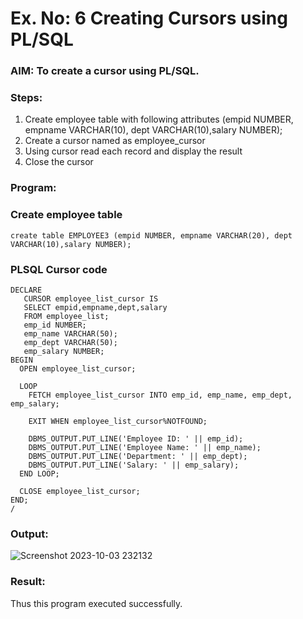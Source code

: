 # Ex. No: 6 Creating Cursors using PL/SQL
### AIM: To create a cursor using PL/SQL.

### Steps:
1. Create employee table with following attributes (empid NUMBER, empname VARCHAR(10), dept VARCHAR(10),salary NUMBER);
2. Create a cursor named as employee_cursor
3. Using cursor read each record and display the result
4. Close the cursor

### Program:
### Create employee table
```
create table EMPLOYEE3 (empid NUMBER, empname VARCHAR(20), dept VARCHAR(10),salary NUMBER);
```
### PLSQL Cursor code
```
DECLARE
   CURSOR employee_list_cursor IS
   SELECT empid,empname,dept,salary
   FROM employee_list;
   emp_id NUMBER;
   emp_name VARCHAR(50);
   emp_dept VARCHAR(50);
   emp_salary NUMBER;
BEGIN
  OPEN employee_list_cursor;

  LOOP
    FETCH employee_list_cursor INTO emp_id, emp_name, emp_dept, emp_salary;

    EXIT WHEN employee_list_cursor%NOTFOUND;

    DBMS_OUTPUT.PUT_LINE('Employee ID: ' || emp_id);
    DBMS_OUTPUT.PUT_LINE('Employee Name: ' || emp_name);
    DBMS_OUTPUT.PUT_LINE('Department: ' || emp_dept);
    DBMS_OUTPUT.PUT_LINE('Salary: ' || emp_salary);
  END LOOP;

  CLOSE employee_list_cursor;
END;
/
```
### Output:
![Screenshot 2023-10-03 232132](https://github.com/swetha1510/Ex-no-6-Creating-Cursors-using-PL-SQL/assets/120623583/890f1659-981c-42d5-bc8c-4f34db3efe87)

### Result:
Thus this program executed successfully.
